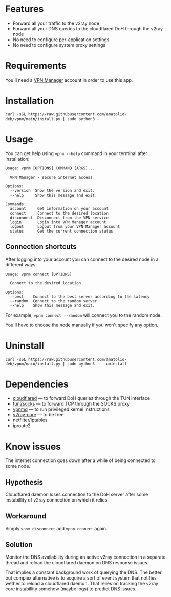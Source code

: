 # Features
- Forward all your traffic to the v2ray node
- Forward all your DNS queries to the cloudflared DoH through the v2ray node
- No need to configure per-application settings
- No need to configure system proxy settings
# Requirements
You'll need a [VPN Manager](https://vpnm.org/) account in order to use this app.
# Installation
```
curl -sSL https://raw.githubusercontent.com/anatolio-deb/vpnm/main/install.py | sudo python3 -
```
# Usage
You can get help using `vpnm --help` command in your terminal after installation:
```
Usage: vpnm [OPTIONS] COMMAND [ARGS]...

  VPN Manager - secure internet access

Options:
  --version  Show the version and exit.
  --help     Show this message and exit.

Commands:
  account     Get information on your account
  connect     Connect to the desired location
  disconnect  Disconnect from the VPN service
  login       Login into VPN Manager account
  logout      Logout from your VPN Manager account
  status      Get the current connection status

```
## Connection shortcuts
After logging into your account you can connect to the desired node in a different ways:
```
Usage: vpnm connect [OPTIONS]

  Connect to the desired location

Options:
  --best    Connect to the best server according to the latency
  --random  Connect to the random server
  --help    Show this message and exit.
```
For example, `vpnm connect --random` will connect you to the random node.

You'll have to choose the node manually if you won't specify any option.
# Uninstall
```
curl -sSL https://raw.githubusercontent.com/anatolio-deb/vpnm/main/install.py | sudo python3 - --uninstall
```
# Dependencies
- [cloudflared](https://github.com/cloudflare/cloudflared) — to forward DoH queries through the TUN interface
- [tun2socks](https://github.com/xjasonlyu/tun2socks) — to forward TCP through the SOCKS proxy
- [vpnmd](https://github.com/anatolio-deb/vpnmd) — to run privileged kernel instructions
- [v2ray-core](https://github.com/v2ray/v2ray-core) — to be free
- netfilter/iptables
- iproute2

# Know issues
The internet connection goes down after a while of being connected to some node.
## Hypothesis
Cloudflared daemon loses connection to the DoH server after some instabillity of v2ray connection on which it relies.
## Workaround
Simply `vpnm disconnect` and `vpnm connect` again.
## Solution
Monitor the DNS availability during an active v2ray connection in a separate thread and reload the cloudflared daemon on DNS response issues.

That implies a constant background work of querying the DNS. The better but complex alternative is to acquire a sort of event system that notifies wether to reload a cloudflared daemon. That relies on tracking the v2ray core instabillity somehow (maybe logs) to predict DNS issues.
